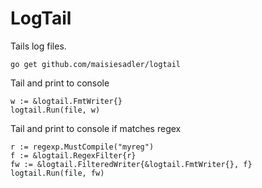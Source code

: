 # LogTail

Tails log files.

`go get github.com/maisiesadler/logtail`

Tail and print to console
```
w := &logtail.FmtWriter{}
logtail.Run(file, w)
```

Tail and print to console if matches regex
```
r := regexp.MustCompile("myreg")
f := &logtail.RegexFilter{r}
fw := &logtail.FilteredWriter{&logtail.FmtWriter{}, f}
logtail.Run(file, fw)
```
